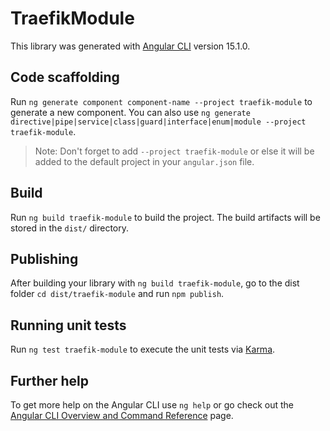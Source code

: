 # TraefikModule

This library was generated with [Angular CLI](https://github.com/angular/angular-cli) version 15.1.0.

## Code scaffolding

Run `ng generate component component-name --project traefik-module` to generate a new component. You can also use `ng generate directive|pipe|service|class|guard|interface|enum|module --project traefik-module`.
> Note: Don't forget to add `--project traefik-module` or else it will be added to the default project in your `angular.json` file. 

## Build

Run `ng build traefik-module` to build the project. The build artifacts will be stored in the `dist/` directory.

## Publishing

After building your library with `ng build traefik-module`, go to the dist folder `cd dist/traefik-module` and run `npm publish`.

## Running unit tests

Run `ng test traefik-module` to execute the unit tests via [Karma](https://karma-runner.github.io).

## Further help

To get more help on the Angular CLI use `ng help` or go check out the [Angular CLI Overview and Command Reference](https://angular.io/cli) page.
